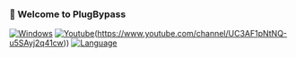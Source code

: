 ### 🔌 Welcome to PlugBypass


[![Windows](https://img.shields.io/badge/Windows-0078D6?style=for-the-badge&logo=windows&logoColor=white)](https://discord.gg/fQ9uPFKYrK)
[![Youtube](https://img.shields.io/badge/YouTube-FF0000?style=for-the-badge&logo=youtube&logoColor=white)](https://discord.gg/fQ9uPFKYrK)(https://www.youtube.com/channel/UC3AF1pNtNQ-u5SAyj2q41cw))
[![Language](https://img.shields.io/badge/Python-3776AB?style=for-the-badge&logo=python&logoColor=white)](https://discord.gg/fQ9uPFKYrK)


